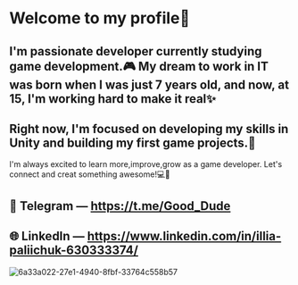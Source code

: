 # Welcome to my profile👋

##  I'm passionate developer currently studying game development.🎮 My dream to work in IT was born when I was just 7 years old, and now, at 15, I'm working hard to make it real✨
## Right now, I'm focused on developing my skills in Unity and building my first game projects.🚀
 I'm always excited to learn more,improve,grow as a game developer.
 Let's connect and creat something  awesome!💻🧠

## 📲 Telegram — https://t.me/Good_Dude
## 🌐 LinkedIn — https://www.linkedin.com/in/illia-paliichuk-630333374/
![6a33a022-27e1-4940-8fbf-33764c558b57](https://github.com/user-attachments/assets/a24d230a-e106-4c05-a706-75556d49eb17)


